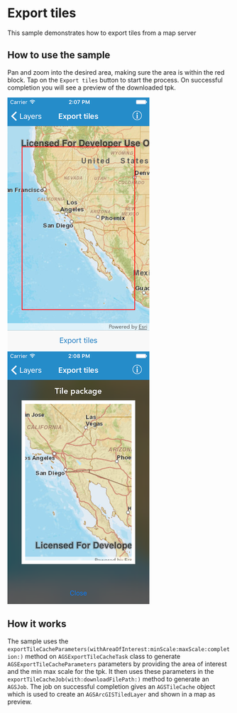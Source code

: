 # Export tiles

This sample demonstrates how to export tiles from a map server

## How to use the sample

Pan and zoom into the desired area, making sure the area is within the red block. Tap on the `Export tiles` button to start the process. On successful completion you will see a preview of the downloaded tpk.

![](image1.png)
![](image2.png)

## How it works

The sample uses the `exportTileCacheParameters(withAreaOfInterest:minScale:maxScale:completion:)` method on `AGSExportTileCacheTask` class to generate `AGSExportTileCacheParameters` parameters by providing the area of interest and the min max scale for the tpk. It then uses these parameters in the `exportTileCacheJob(with:downloadFilePath:)` method to generate an `AGSJob`. The job on successful completion gives an `AGSTileCache` object which is used to create an `AGSArcGISTiledLayer` and shown in a map as preview.





